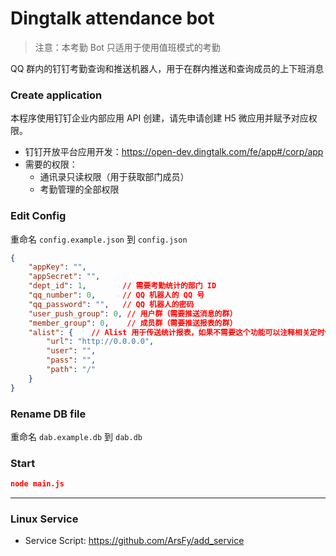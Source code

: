 # Dingtalk attendance bot

> 注意：本考勤 Bot 只适用于使用值班模式的考勤

QQ 群内的钉钉考勤查询和推送机器人，用于在群内推送和查询成员的上下班消息

### Create application

本程序使用钉钉企业内部应用 API 创建，请先申请创建 H5 微应用并赋予对应权限。

- 钉钉开放平台应用开发：https://open-dev.dingtalk.com/fe/app#/corp/app
- 需要的权限：
    - 通讯录只读权限（用于获取部门成员）
    - 考勤管理的全部权限

### Edit Config

重命名 `config.example.json` 到 `config.json`

```json
{
    "appKey": "",
    "appSecret": "",
    "dept_id": 1,        // 需要考勤统计的部门 ID
    "qq_number": 0,      // QQ 机器人的 QQ 号
    "qq_password": "",   // QQ 机器人的密码
    "user_push_group": 0, // 用户群（需要推送消息的群）
    "member_group": 0,    // 成员群（需要推送报表的群）
    "alist": {    // Alist 用于传送统计报表，如果不需要这个功能可以注释相关定时任务
        "url": "http://0.0.0.0",
        "user": "",
        "pass": "",
        "path": "/"
    }
}
```

### Rename DB file

重命名 `dab.example.db` 到 `dab.db`

### Start

```json
node main.js
```

-------

### Linux Service

- Service Script: https://github.com/ArsFy/add_service